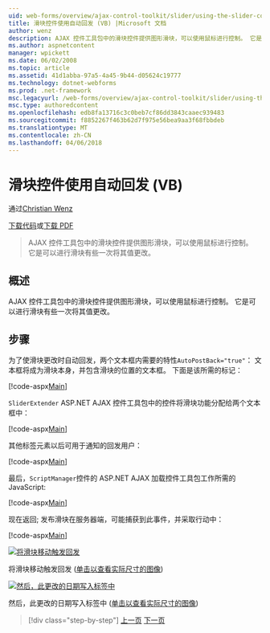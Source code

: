 ```yaml
---
uid: web-forms/overview/ajax-control-toolkit/slider/using-the-slider-control-with-auto-postback-vb
title: 滑块控件使用自动回发 (VB) |Microsoft 文档
author: wenz
description: AJAX 控件工具包中的滑块控件提供图形滑块，可以使用鼠标进行控制。 它是可以进行滑块自动过帐...
ms.author: aspnetcontent
manager: wpickett
ms.date: 06/02/2008
ms.topic: article
ms.assetid: 41d1abba-97a5-4a45-9b44-d05624c19777
ms.technology: dotnet-webforms
ms.prod: .net-framework
msc.legacyurl: /web-forms/overview/ajax-control-toolkit/slider/using-the-slider-control-with-auto-postback-vb
msc.type: authoredcontent
ms.openlocfilehash: edb8fa13716c3c0beb7cf86dd3843caaec939483
ms.sourcegitcommit: f8852267f463b62d7f975e56bea9aa3f68fbbdeb
ms.translationtype: MT
ms.contentlocale: zh-CN
ms.lasthandoff: 04/06/2018
---
```

<a name="using-the-slider-control-with-auto-postback-vb"></a>滑块控件使用自动回发 (VB)
====================
通过[Christian Wenz](https://github.com/wenz)

[下载代码](http://download.microsoft.com/download/9/3/f/93f8daea-bebd-4821-833b-95205389c7d0/Slider1.vb.zip)或[下载 PDF](http://download.microsoft.com/download/b/6/a/b6ae89ee-df69-4c87-9bfb-ad1eb2b23373/slider1VB.pdf)

> AJAX 控件工具包中的滑块控件提供图形滑块，可以使用鼠标进行控制。 它是可以进行滑块有些一次将其值更改。


## <a name="overview"></a>概述

AJAX 控件工具包中的滑块控件提供图形滑块，可以使用鼠标进行控制。 它是可以进行滑块有些一次将其值更改。

## <a name="steps"></a>步骤

为了使滑块更改时自动回发，两个文本框内需要的特性`AutoPostBack="true"`： 文本框将成为滑块本身，并包含滑块的位置的文本框。 下面是该所需的标记：

[!code-aspx[Main](using-the-slider-control-with-auto-postback-vb/samples/sample1.aspx)]

`SliderExtender` ASP.NET AJAX 控件工具包中的控件将滑块功能分配给两个文本框中：

[!code-aspx[Main](using-the-slider-control-with-auto-postback-vb/samples/sample2.aspx)]

其他标签元素以后可用于通知的回发用户：

[!code-aspx[Main](using-the-slider-control-with-auto-postback-vb/samples/sample3.aspx)]

最后，`ScriptManager`控件的 ASP.NET AJAX 加载控件工具包工作所需的 JavaScript:

[!code-aspx[Main](using-the-slider-control-with-auto-postback-vb/samples/sample4.aspx)]

现在返回; 发布滑块在服务器端，可能捕获到此事件，并采取行动中：

[!code-aspx[Main](using-the-slider-control-with-auto-postback-vb/samples/sample5.aspx)]


[![将滑块移动触发回发](using-the-slider-control-with-auto-postback-vb/_static/image2.png)](using-the-slider-control-with-auto-postback-vb/_static/image1.png)

将滑块移动触发回发 ([单击以查看实际尺寸的图像](using-the-slider-control-with-auto-postback-vb/_static/image3.png))


[![然后，此更改的日期写入标签中](using-the-slider-control-with-auto-postback-vb/_static/image5.png)](using-the-slider-control-with-auto-postback-vb/_static/image4.png)

然后，此更改的日期写入标签中 ([单击以查看实际尺寸的图像](using-the-slider-control-with-auto-postback-vb/_static/image6.png))

> [!div class="step-by-step"]
> [上一页](databinding-the-slider-control-cs.md)
> [下一页](databinding-the-slider-control-vb.md)
